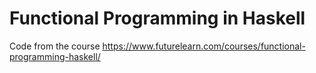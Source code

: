 # Functional Programming in Haskell
Code from the course https://www.futurelearn.com/courses/functional-programming-haskell/
